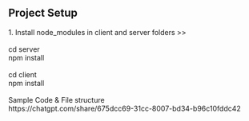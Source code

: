 ## Project Setup
<div>1. Install node_modules in client and server folders >> </div>
<br/>
<div>cd server</div>
<div>npm install</div>
<br/>
<div>cd client</div>
<div>npm install</div>
<br/>

<div>Sample Code & File structure</div>
<div>https://chatgpt.com/share/675dcc69-31cc-8007-bd34-b96c10fddc42</div>
